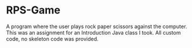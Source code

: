 RPS-Game
========
A program where the user plays rock paper scissors against the computer. This was an assignment for an Introduction Java class I took. All custom code, no skeleton code was provided.

